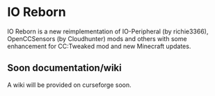 # IO Reborn
IO Reborn is a new reimplementation of IO-Peripheral (by richie3366), OpenCCSensors (by Cloudhunter) mods and others with some enhancement for CC:Tweaked mod and new Minecraft updates.

## Soon documentation/wiki
A wiki will be provided on curseforge soon.